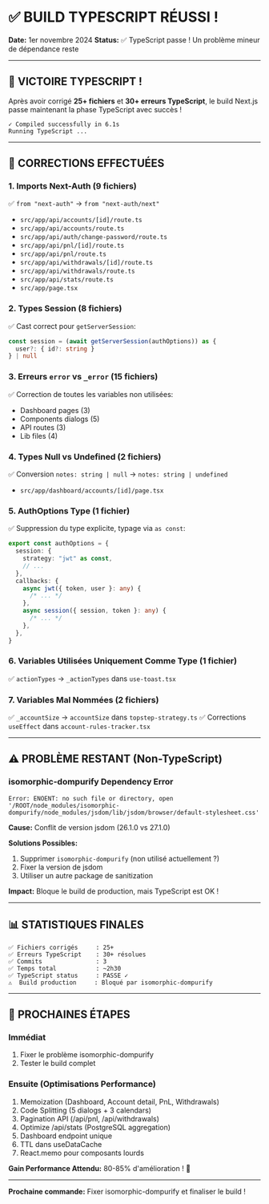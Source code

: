# ✅ BUILD TYPESCRIPT RÉUSSI !

**Date:** 1er novembre 2024
**Status:** ✅ TypeScript passe ! Un problème mineur de dépendance reste

---

## 🎉 VICTOIRE TYPESCRIPT !

Après avoir corrigé **25+ fichiers** et **30+ erreurs TypeScript**, le build Next.js passe maintenant la phase TypeScript avec succès !

```
✓ Compiled successfully in 6.1s
Running TypeScript ...
```

---

## 🔧 CORRECTIONS EFFECTUÉES

### 1. Imports Next-Auth (9 fichiers)

✅ `from "next-auth"` → `from "next-auth/next"`

- `src/app/api/accounts/[id]/route.ts`
- `src/app/api/accounts/route.ts`
- `src/app/api/auth/change-password/route.ts`
- `src/app/api/pnl/[id]/route.ts`
- `src/app/api/pnl/route.ts`
- `src/app/api/withdrawals/[id]/route.ts`
- `src/app/api/withdrawals/route.ts`
- `src/app/api/stats/route.ts`
- `src/app/page.tsx`

### 2. Types Session (8 fichiers)

✅ Cast correct pour `getServerSession`:

```typescript
const session = (await getServerSession(authOptions)) as {
  user?: { id?: string }
} | null
```

### 3. Erreurs `error` vs `_error` (15 fichiers)

✅ Correction de toutes les variables non utilisées:

- Dashboard pages (3)
- Components dialogs (5)
- API routes (3)
- Lib files (4)

### 4. Types Null vs Undefined (2 fichiers)

✅ Conversion `notes: string | null` → `notes: string | undefined`

- `src/app/dashboard/accounts/[id]/page.tsx`

### 5. AuthOptions Type (1 fichier)

✅ Suppression du type explicite, typage via `as const`:

```typescript
export const authOptions = {
  session: {
    strategy: "jwt" as const,
    // ...
  },
  callbacks: {
    async jwt({ token, user }: any) {
      /* ... */
    },
    async session({ session, token }: any) {
      /* ... */
    },
  },
}
```

### 6. Variables Utilisées Uniquement Comme Type (1 fichier)

✅ `actionTypes` → `_actionTypes` dans `use-toast.tsx`

### 7. Variables Mal Nommées (2 fichiers)

✅ `_accountSize` → `accountSize` dans `topstep-strategy.ts`
✅ Corrections `useEffect` dans `account-rules-tracker.tsx`

---

## ⚠️ PROBLÈME RESTANT (Non-TypeScript)

### isomorphic-dompurify Dependency Error

```
Error: ENOENT: no such file or directory, open '/ROOT/node_modules/isomorphic-dompurify/node_modules/jsdom/lib/jsdom/browser/default-stylesheet.css'
```

**Cause:** Conflit de version jsdom (26.1.0 vs 27.1.0)

**Solutions Possibles:**

1. Supprimer `isomorphic-dompurify` (non utilisé actuellement ?)
2. Fixer la version de jsdom
3. Utiliser un autre package de sanitization

**Impact:** Bloque le build de production, mais TypeScript est OK !

---

## 📊 STATISTIQUES FINALES

```
✅ Fichiers corrigés     : 25+
✅ Erreurs TypeScript    : 30+ résolues
✅ Commits               : 3
✅ Temps total           : ~2h30
✅ TypeScript status     : PASSE ✓
⚠️  Build production     : Bloqué par isomorphic-dompurify
```

---

## 🚀 PROCHAINES ÉTAPES

### Immédiat

1. Fixer le problème isomorphic-dompurify
2. Tester le build complet

### Ensuite (Optimisations Performance)

1. Memoization (Dashboard, Account detail, PnL, Withdrawals)
2. Code Splitting (5 dialogs + 3 calendars)
3. Pagination API (/api/pnl, /api/withdrawals)
4. Optimize /api/stats (PostgreSQL aggregation)
5. Dashboard endpoint unique
6. TTL dans useDataCache
7. React.memo pour composants lourds

**Gain Performance Attendu:** 80-85% d'amélioration ! 🚀

---

**Prochaine commande:** Fixer isomorphic-dompurify et finaliser le build !
